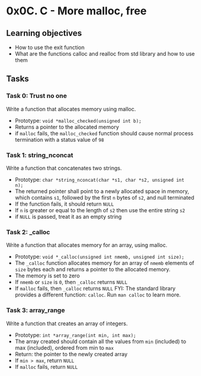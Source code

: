 # 0x0C. C - More malloc, free

## Learning objectives
- How to use the exit function
- What are the functions calloc and realloc from std library and how to use them

## Tasks

### Task 0: Trust no one
Write a function that allocates memory using malloc.
- Prototype: `void *malloc_checked(unsigned int b);`
- Returns a pointer to the allocated memory
- if `malloc` fails, the `malloc_checked` function should cause normal process termination with a status value of `98`

### Task 1: string\_nconcat
Write a function that concatenates two strings.
- Prototype: `char *string_nconcat(char *s1, char *s2, unsigned int n);`
- The returned pointer shall point to a newly allocated space in memory, which contains `s1`, followed by the first `n` bytes of `s2`, and null terminated
- If the function fails, it should return `NULL`
- If `n` is greater or equal to the length of `s2` then use the entire string `s2`
- if `NULL` is passed, treat it as an empty string

### Task 2: \_calloc
Write a function that allocates memory for an array, using malloc.
- Prototype: `void *_calloc(unsigned int nmemb, unsigned int size);`
- The `_calloc` function allocates memory for an array of `nmemb` elements of `size` bytes each and returns a pointer to the allocated memory.
- The memory is set to zero
- If `nmemb` or `size` is `0`, then `_calloc` returns `NULL`
- If `malloc` fails, then `_calloc` returns `NULL`
FYI: The standard library provides a different function: `calloc`. Run `man calloc` to learn more.

### Task 3: array\_range
Write a function that creates an array of integers.
- Prototype: `int *array_range(int min, int max);`
- The array created should contain all the values from `min` (included) to max (included), ordered from min to `max`
- Return: the pointer to the newly created array
- If `min > max`, return `NULL`
- If `malloc` fails, return `NULL`
